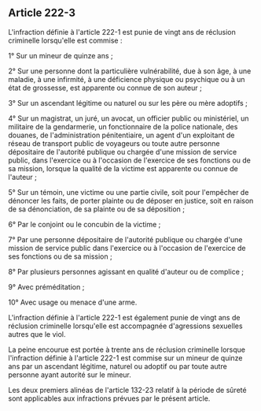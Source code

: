 Article 222-3
----
L'infraction définie à l'article 222-1 est punie de vingt ans de réclusion
criminelle lorsqu'elle est commise :

1° Sur un mineur de quinze ans ;

2° Sur une personne dont la particulière vulnérabilité, due à son âge, à une
maladie, à une infirmité, à une déficience physique ou psychique ou à un état de
grossesse, est apparente ou connue de son auteur ;

3° Sur un ascendant légitime ou naturel ou sur les père ou mère adoptifs ;

4° Sur un magistrat, un juré, un avocat, un officier public ou ministériel, un
militaire de la gendarmerie, un fonctionnaire de la police nationale, des
douanes, de l'administration pénitentiaire, un agent d'un exploitant de réseau
de transport public de voyageurs ou toute autre personne dépositaire de
l'autorité publique ou chargée d'une mission de service public, dans l'exercice
ou à l'occasion de l'exercice de ses fonctions ou de sa mission, lorsque la
qualité de la victime est apparente ou connue de l'auteur ;

5° Sur un témoin, une victime ou une partie civile, soit pour l'empêcher de
dénoncer les faits, de porter plainte ou de déposer en justice, soit en raison
de sa dénonciation, de sa plainte ou de sa déposition ;

6° Par le conjoint ou le concubin de la victime ;

7° Par une personne dépositaire de l'autorité publique ou chargée d'une mission
de service public dans l'exercice ou à l'occasion de l'exercice de ses fonctions
ou de sa mission ;

8° Par plusieurs personnes agissant en qualité d'auteur ou de complice ;

9° Avec préméditation ;

10° Avec usage ou menace d'une arme.

L'infraction définie à l'article 222-1 est également punie de vingt ans de
réclusion criminelle lorsqu'elle est accompagnée d'agressions sexuelles autres
que le viol.

La peine encourue est portée à trente ans de réclusion criminelle lorsque
l'infraction définie à l'article 222-1 est commise sur un mineur de quinze ans
par un ascendant légitime, naturel ou adoptif ou par toute autre personne ayant
autorité sur le mineur.

Les deux premiers alinéas de l'article 132-23 relatif à la période de sûreté
sont applicables aux infractions prévues par le présent article.
